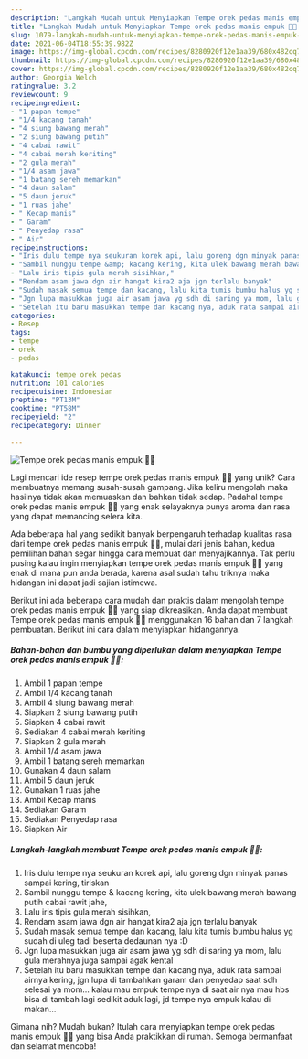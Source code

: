 ```yaml
---
description: "Langkah Mudah untuk Menyiapkan Tempe orek pedas manis empuk 👌🏻 yang Menggugah Selera"
title: "Langkah Mudah untuk Menyiapkan Tempe orek pedas manis empuk 👌🏻 yang Menggugah Selera"
slug: 1079-langkah-mudah-untuk-menyiapkan-tempe-orek-pedas-manis-empuk-yang-menggugah-selera
date: 2021-06-04T18:55:39.982Z
image: https://img-global.cpcdn.com/recipes/8280920f12e1aa39/680x482cq70/tempe-orek-pedas-manis-empuk-foto-resep-utama.jpg
thumbnail: https://img-global.cpcdn.com/recipes/8280920f12e1aa39/680x482cq70/tempe-orek-pedas-manis-empuk-foto-resep-utama.jpg
cover: https://img-global.cpcdn.com/recipes/8280920f12e1aa39/680x482cq70/tempe-orek-pedas-manis-empuk-foto-resep-utama.jpg
author: Georgia Welch
ratingvalue: 3.2
reviewcount: 9
recipeingredient:
- "1 papan tempe"
- "1/4 kacang tanah"
- "4 siung bawang merah"
- "2 siung bawang putih"
- "4 cabai rawit"
- "4 cabai merah keriting"
- "2 gula merah"
- "1/4 asam jawa"
- "1 batang sereh memarkan"
- "4 daun salam"
- "5 daun jeruk"
- "1 ruas jahe"
- " Kecap manis"
- " Garam"
- " Penyedap rasa"
- " Air"
recipeinstructions:
- "Iris dulu tempe nya seukuran korek api, lalu goreng dgn minyak panas sampai kering, tiriskan"
- "Sambil nunggu tempe &amp; kacang kering, kita ulek bawang merah bawang putih cabai rawit jahe,"
- "Lalu iris tipis gula merah sisihkan,"
- "Rendam asam jawa dgn air hangat kira2 aja jgn terlalu banyak"
- "Sudah masak semua tempe dan kacang, lalu kita tumis bumbu halus yg sudah di uleg tadi beserta dedaunan nya :D"
- "Jgn lupa masukkan juga air asam jawa yg sdh di saring ya mom, lalu gula merahnya juga sampai agak kental"
- "Setelah itu baru masukkan tempe dan kacang nya, aduk rata sampai airnya kering, jgn lupa di tambahkan garam dan penyedap saat sdh selesai ya mom... kalau mau empuk tempe nya di saat air nya mau hbs bisa di tambah lagi sedikit aduk lagi, jd tempe nya empuk kalau di makan..."
categories:
- Resep
tags:
- tempe
- orek
- pedas

katakunci: tempe orek pedas 
nutrition: 101 calories
recipecuisine: Indonesian
preptime: "PT13M"
cooktime: "PT58M"
recipeyield: "2"
recipecategory: Dinner

---
```



![Tempe orek pedas manis empuk 👌🏻](https://img-global.cpcdn.com/recipes/8280920f12e1aa39/680x482cq70/tempe-orek-pedas-manis-empuk-foto-resep-utama.jpg)

Lagi mencari ide resep tempe orek pedas manis empuk 👌🏻 yang unik? Cara membuatnya memang susah-susah gampang. Jika keliru mengolah maka hasilnya tidak akan memuaskan dan bahkan tidak sedap. Padahal tempe orek pedas manis empuk 👌🏻 yang enak selayaknya punya aroma dan rasa yang dapat memancing selera kita.



Ada beberapa hal yang sedikit banyak berpengaruh terhadap kualitas rasa dari tempe orek pedas manis empuk 👌🏻, mulai dari jenis bahan, kedua pemilihan bahan segar hingga cara membuat dan menyajikannya. Tak perlu pusing kalau ingin menyiapkan tempe orek pedas manis empuk 👌🏻 yang enak di mana pun anda berada, karena asal sudah tahu triknya maka hidangan ini dapat jadi sajian istimewa.


Berikut ini ada beberapa cara mudah dan praktis dalam mengolah tempe orek pedas manis empuk 👌🏻 yang siap dikreasikan. Anda dapat membuat Tempe orek pedas manis empuk 👌🏻 menggunakan 16 bahan dan 7 langkah pembuatan. Berikut ini cara dalam menyiapkan hidangannya.

<!--inarticleads1-->

##### Bahan-bahan dan bumbu yang diperlukan dalam menyiapkan Tempe orek pedas manis empuk 👌🏻:

1. Ambil 1 papan tempe
1. Ambil 1/4 kacang tanah
1. Ambil 4 siung bawang merah
1. Siapkan 2 siung bawang putih
1. Siapkan 4 cabai rawit
1. Sediakan 4 cabai merah keriting
1. Siapkan 2 gula merah
1. Ambil 1/4 asam jawa
1. Ambil 1 batang sereh memarkan
1. Gunakan 4 daun salam
1. Ambil 5 daun jeruk
1. Gunakan 1 ruas jahe
1. Ambil  Kecap manis
1. Sediakan  Garam
1. Sediakan  Penyedap rasa
1. Siapkan  Air




<!--inarticleads2-->

##### Langkah-langkah membuat Tempe orek pedas manis empuk 👌🏻:

1. Iris dulu tempe nya seukuran korek api, lalu goreng dgn minyak panas sampai kering, tiriskan
1. Sambil nunggu tempe &amp; kacang kering, kita ulek bawang merah bawang putih cabai rawit jahe,
1. Lalu iris tipis gula merah sisihkan,
1. Rendam asam jawa dgn air hangat kira2 aja jgn terlalu banyak
1. Sudah masak semua tempe dan kacang, lalu kita tumis bumbu halus yg sudah di uleg tadi beserta dedaunan nya :D
1. Jgn lupa masukkan juga air asam jawa yg sdh di saring ya mom, lalu gula merahnya juga sampai agak kental
1. Setelah itu baru masukkan tempe dan kacang nya, aduk rata sampai airnya kering, jgn lupa di tambahkan garam dan penyedap saat sdh selesai ya mom... kalau mau empuk tempe nya di saat air nya mau hbs bisa di tambah lagi sedikit aduk lagi, jd tempe nya empuk kalau di makan...




Gimana nih? Mudah bukan? Itulah cara menyiapkan tempe orek pedas manis empuk 👌🏻 yang bisa Anda praktikkan di rumah. Semoga bermanfaat dan selamat mencoba!
